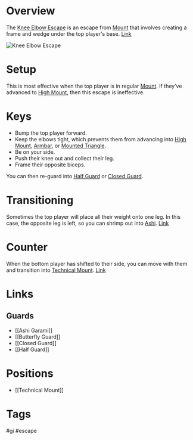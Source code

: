 # Overview
The <u>Knee Elbow Escape</u> is an escape from [Mount](obsidian://open?vault=Obsidian-BJJ-Notes&file=Positions%2FMount) that involves creating a frame and wedge under the top player's base. [Link](https://www.youtube.com/watch?v=8T2SXB-4Fd8)

![Knee Elbow Escape](https://blogger.googleusercontent.com/img/b/R29vZ2xl/AVvXsEif79Ej8p9EiJ_m1QYzAclTY0HFiTBImQJ5IwR6nUeyLy3wjqxCTNzgQkHPHZ2c9Flax8C6kwpcPPVzHSOQTF3P47S1xTW2o2sKTuTb-Epbmi4mzULpSI9nfl13BrcahzWkxSGIAA/s1600/Foot+drag+mount+escape+%2528Roy+Dean%2529.JPG)
# Setup
This is most effective when the top player is in regular [Mount](obsidian://open?vault=Obsidian-BJJ-Notes&file=Positions%2FMount). If they’ve advanced to [High Mount](obsidian://open?vault=Obsidian-BJJ-Notes&file=Positions%2FHigh%20Mount), then this escape is ineffective.
# Keys
- Bump the top player forward.
- Keep the elbows tight, which prevents them from advancing into [High Mount](obsidian://open?vault=Obsidian-BJJ-Notes&file=Positions%2FHigh%20Mount), [Armbar](obsidian://open?vault=Obsidian-BJJ-Notes&file=Submissions%2FArmbar), or [Mounted Triangle](obsidian://open?vault=Obsidian-BJJ-Notes&file=Submissions%2FMounted%20Triangle).
- Be on your side.
- Push their knee out and collect their leg.
- Frame their opposite biceps.

You can then re-guard into [Half Guard](obsidian://open?vault=Obsidian-BJJ-Notes&file=Guards%2FHalf%20Guard) or [Closed Guard](obsidian://open?vault=Obsidian-BJJ-Notes&file=Guards%2FClosed%20Guard).
# Transitioning
Sometimes the top player will place all their weight onto one leg. In this case, the opposite leg is left, so you can shrimp out into [Ashi](obsidian://open?vault=Obsidian-BJJ-Notes&file=Guards%2FAshi%20Garami). [Link](https://www.youtube.com/watch?v=RBSxb-WJ1QE)
# Counter
When the bottom player has shifted to their side, you can move with them and transition into [Technical Mount](obsidian://open?vault=Obsidian-BJJ-Notes&file=Positions%2FTechnical%20Mount). [Link](https://youtu.be/3sSLmjwOLmE?si=Laou-2LGzl-49mTP&t=84)
# Links
## Guards
- [[Ashi Garami]]
- [[Butterfly Guard]]
- [[Closed Guard]]
- [[Half Guard]]
# Positions
- [[Technical Mount]]
# Tags
#gi #escape